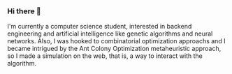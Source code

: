 ### Hi there 👋

I'm currently a computer science student, interested in backend engineering and artificial intelligence like genetic algorithms and neural networks. Also, I was hooked to combinatorial optimization approachs and I became intrigued by the Ant Colony Optimization metaheuristic approach, so I made a simulation on the web, that is, a way to interact with the algorithm.

<!--
**kariyum/kariyum** is a ✨ _special_ ✨ repository because its `README.md` (this file) appears on your GitHub profile.

Here are some ideas to get you started:

- 🔭 I’m currently working on ...
- 🌱 I’m currently learning ...
- 👯 I’m looking to collaborate on ...
- 🤔 I’m looking for help with ...
- 💬 Ask me about ...
- 📫 How to reach me: ...
- 😄 Pronouns: ...
- ⚡ Fun fact: ...
-->
